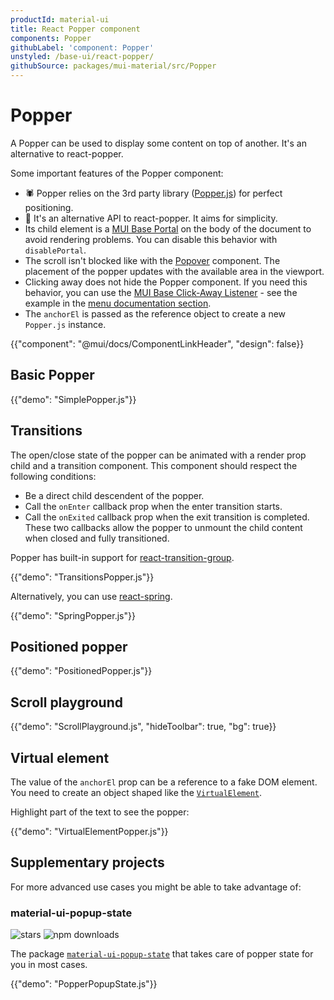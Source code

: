 ```yaml
---
productId: material-ui
title: React Popper component
components: Popper
githubLabel: 'component: Popper'
unstyled: /base-ui/react-popper/
githubSource: packages/mui-material/src/Popper
---
```


# Popper

<p class="description">A Popper can be used to display some content on top of another. It's an alternative to react-popper.</p>

Some important features of the Popper component:

- 🕷 Popper relies on the 3rd party library ([Popper.js](https://popper.js.org/docs/v2/)) for perfect positioning.
- 💄 It's an alternative API to react-popper. It aims for simplicity.
- Its child element is a [MUI Base Portal](/base-ui/react-portal/) on the body of the document to avoid rendering problems.
  You can disable this behavior with `disablePortal`.
- The scroll isn't blocked like with the [Popover](/material-ui/react-popover/) component.
  The placement of the popper updates with the available area in the viewport.
- Clicking away does not hide the Popper component.
  If you need this behavior, you can use the [MUI Base Click-Away Listener](/base-ui/react-click-away-listener/) - see the example in the [menu documentation section](/material-ui/react-menu/#composition-with-menu-list).
- The `anchorEl` is passed as the reference object to create a new `Popper.js` instance.

{{"component": "@mui/docs/ComponentLinkHeader", "design": false}}

## Basic Popper

{{"demo": "SimplePopper.js"}}

## Transitions

The open/close state of the popper can be animated with a render prop child and a transition component.
This component should respect the following conditions:

- Be a direct child descendent of the popper.
- Call the `onEnter` callback prop when the enter transition starts.
- Call the `onExited` callback prop when the exit transition is completed.
  These two callbacks allow the popper to unmount the child content when closed and fully transitioned.

Popper has built-in support for [react-transition-group](https://github.com/reactjs/react-transition-group).

{{"demo": "TransitionsPopper.js"}}

Alternatively, you can use [react-spring](https://github.com/pmndrs/react-spring).

{{"demo": "SpringPopper.js"}}

## Positioned popper

{{"demo": "PositionedPopper.js"}}

## Scroll playground

{{"demo": "ScrollPlayground.js", "hideToolbar": true, "bg": true}}

## Virtual element

The value of the `anchorEl` prop can be a reference to a fake DOM element.
You need to create an object shaped like the [`VirtualElement`](https://popper.js.org/docs/v2/virtual-elements/).

Highlight part of the text to see the popper:

{{"demo": "VirtualElementPopper.js"}}

## Supplementary projects

For more advanced use cases you might be able to take advantage of:

### material-ui-popup-state

![stars](https://img.shields.io/github/stars/jcoreio/material-ui-popup-state?style=social&label=Star)
![npm downloads](https://img.shields.io/npm/dm/material-ui-popup-state.svg)

The package [`material-ui-popup-state`](https://github.com/jcoreio/material-ui-popup-state) that takes care of popper state for you in most cases.

{{"demo": "PopperPopupState.js"}}
